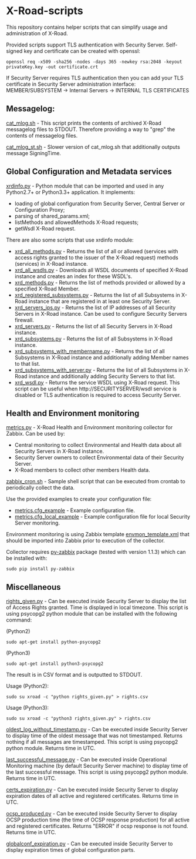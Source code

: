 # X-Road-scripts

This repository contains helper scripts that can simplify usage and
administration of X-Road.

Provided scripts support TLS authentication with Security Server.
Self-signed key and certificate can be created with openssl:
```
openssl req -x509 -sha256 -nodes -days 365 -newkey rsa:2048 -keyout privateKey.key -out certificate.crt
```
If Security Server requires TLS authentication then you can add your TLS
certificate in Security Server administration interface:
MEMBER/SUBSYSTEM -> Internal Servers -> INTERNAL TLS CERTIFICATES

## Messagelog:
[cat_mlog.sh](messagelog/cat_mlog.sh) - This script prints the contents
of archived X-Road messagelog files to STDOUT. Therefore providing a way
to "grep" the contents of messagelog files.

[cat_mlog_st.sh](messagelog/cat_mlog_st.sh) - Slower version of
cat_mlog.sh that additionally outputs message SigningTime.

## Global Configuration and Metadata services
[xrdinfo.py](xrdinfo/xrdinfo.py) - Python module that can be imported
and used in any Python2.7+ or Python3.3+ application. It implements:
* loading of global configuration from Security Server, Central Server
  or Configuration Proxy;
* parsing of shared_params.xml;
* listMethods and allowedMethods X-Road requests;
* getWsdl X-Road request.

There are also some scripts that use xrdinfo module:
* [xrd_all_methods.py](xrdinfo/xrd_all_methods.py) - Returns the list of
  all or allowed (services with access rights granted to the issuer of
  the X-Road request) methods (services) in X-Road instance.
* [xrd_all_wsdls.py](xrdinfo/xrd_all_wsdls.py) - Downloads all WSDL
  documents of specified X-Road instance and creates an index for these
  WSDL's.
* [xrd_methods.py](xrdinfo/xrd_methods.py) - Returns the list of methods
  provided or allowed by a specified X-Road Member.
* [xrd_registered_subsystems.py](xrdinfo/xrd_registered_subsystems.py) -
  Returns the list of all Subsystems in X-Road instance that are
  registered in at least one Security Server.
* [xrd_servers_ips.py](xrdinfo/xrd_servers_ips.py) - Returns the list of
  IP addresses of all Security Servers in X-Road instance. Can be used
  to configure Security Servers firewall.
* [xrd_servers.py](xrdinfo/xrd_servers.py) - Returns the list of all
  Security Servers in X-Road instance.
* [xrd_subsystems.py](xrdinfo/xrd_subsystems.py) - Returns the list of
  all Subsystems in X-Road instance.
* [xrd_subsystems_with_membername.py](xrdinfo/xrd_subsystems_with_membername.py) -
  Returns the list of all Subsystems in X-Road instance and additionally
  adding Member names to that list.
* [xrd_subsystems_with_server.py](xrdinfo/xrd_subsystems_with_server.py) - 
  Returns the list of all Subsystems in X-Road instance and additionally
  adding Security Servers to that list.
* [xrd_wsdl.py](xrdinfo/xrd_wsdl.py) - Returns the service WSDL using
  X-Road request. This script can be useful when
  http://SECURITYSERVER/wsdl service is disabled or TLS authentication
  is required to access Security Server.

## Health and Environment monitoring
[metrics.py](zabbix/metrics.py) - X-Road Health and Environment
monitoring collector for Zabbix. Can be used by:
* Central monitoring to collect Environmental and Health data about all
  Security Servers in X-Road instance.
* Security Server owners to collect Environmental data of their Security
  Server.
* X-Road members to collect other members Health data.

[zabbix_cron.sh](zabbix/zabbix_cron.sh) - Sample shell script that can
be executed from crontab to periodically collect the data.

Use the provided examples to create your configuration file:
* [metrics.cfg_example](zabbix/metrics.cfg_example) - Example
  configuration file.
* [metrics.cfg_local_example](zabbix/metrics.cfg_local_example) -
  Example configuration file for local Security Server monitoring.

Environment monitoring is using Zabbix template
[envmon_template.xml](zabbix/envmon_template.xml) that should be
imported into Zabbix prior to execution of the collector.

Collector requires [py-zabbix](https://github.com/adubkov/py-zabbix)
package (tested with version 1.1.3) which can be installed with:
```
sudo pip install py-zabbix
```

## Miscellaneous
[rights_given.py](misc/rights_given.py) - Can be executed inside
Security Server to display the list of Access Rights granted. Time is
displayed in local timezone. This script is using psycopg2 python module
that can be installed with the following command:

(Python2)
```
sudo apt-get install python-psycopg2
```
(Python3)
```
sudo apt-get install python3-psycopg2
```

The result is in CSV format and is outputted to STDOUT.

Usage (Python2):
```
sudo su xroad -c "python rights_given.py" > rights.csv
```
Usage (Python3):
```
sudo su xroad -c "python3 rights_given.py" > rights.csv
```

[oldest_log_without_timestamp.py](misc/oldest_log_without_timestamp.py) -
Can be executed inside Security Server to display time of the oldest
message that was not timestamped. Returns nothing if all messages are
timestamped. This script is using psycopg2 python module. Returns time
in UTC.

[last_successful_message.py](misc/last_successful_message.py) - Can
be executed inside Operational Monitoring machine (by default Security
Server machine) to display time of the last successful message. This
script is using psycopg2 python module. Returns time in UTC.

[certs_expiration.py](misc/certs_expiration.py) - Can be executed inside
Security Server to display expiration dates of all active and registered
certificates. Returns time in UTC.

[ocsp_produced.py](misc/ocsp_produced.py) - Can be executed inside
Security Server to display OCSP production time (the time of OCSP
response production) for all active and registered certificates. Returns
"ERROR" if ocsp response is not found. Returns time in UTC.

[globalconf_expiration.py](misc/globalconf_expiration.py) - Can be
executed inside Security Server to display expiration times of global
configuration parts.

